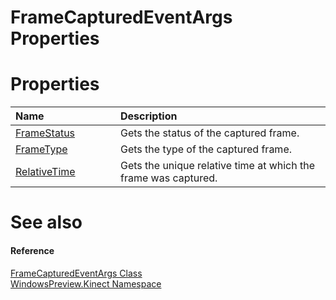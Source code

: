 FrameCapturedEventArgs Properties  
=================================  

<span id="publicpropertiesSection"></span>

Properties  
==========  

<table>
<colgroup>
<col width="30%" />
<col width="60%" />
</colgroup>
<thead>
<tr class="header">
<th align="left">Name</th>
<th align="left">Description</th>
</tr>
</thead>
<tbody>
<tr class="odd">
<td align="left"><a href="Properties/FrameStatus_Property.md">FrameStatus</a></td>
<td align="left">Gets the status of the captured frame.</td>
</tr>
<tr class="even">
<td align="left"><a href="Properties/FrameType_Property.md">FrameType</a></td>
<td align="left">Gets the type of the captured frame.</td>
</tr>
<tr class="odd">
<td align="left"><a href="Properties/RelativeTime_Property.md">RelativeTime</a></td>
<td align="left">Gets the unique relative time at which the frame was captured.</td>
</tr>
</tbody>
</table>

<span id="ID4EI"></span>

See also  
========  

<span id="ID4EK"></span>
#### Reference  

[FrameCapturedEventArgs Class](../FrameCapturedEventArgs.md)  
 [WindowsPreview.Kinect Namespace](../../Kinect.md)  



<!--Please do not edit the data in the comment block below.-->
<!--
TOCTitle : FrameCapturedEventArgs Properties
RLTitle : FrameCapturedEventArgs Properties
KeywordK : FrameCapturedEventArgs class, properties
KeywordA : Properties.T:WindowsPreview.Kinect.FrameCapturedEventArgs
AssetID : Properties.T:WindowsPreview.Kinect.FrameCapturedEventArgs
Locale : en-us
CommunityContent : 1
TargetOS : Windows
TopicType : kbSyntax
DocSet : K4Wv2
ProjType : K4Wv2Proj
Technology : Kinect for Windows
Product : Kinect for Windows SDK v2
productversion : 20
-->

